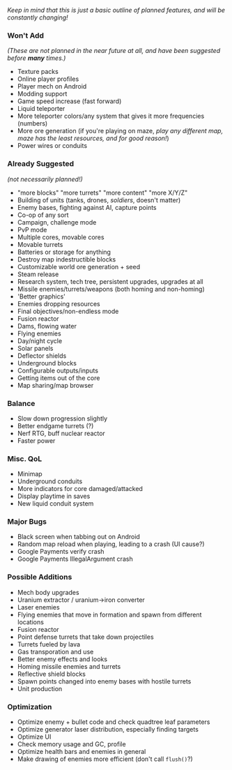 _Keep in mind that this is just a basic outline of planned features, and will be constantly changing!_

### Won't Add
_(These are not planned in the near future at all, and have been suggested before **many** times.)_
- Texture packs
- Online player profiles
- Player mech on Android
- Modding support
- Game speed increase (fast forward)
- Liquid teleporter
- More teleporter colors/any system that gives it more frequencies (numbers)
- More ore generation (if you're playing on maze, *play any different map, maze has the least resources, and for good reason!*)
- Power wires or conduits

### Already Suggested
_(not necessarily planned!)_
- "more blocks" "more turrets" "more content" "more X/Y/Z"
- Building of units (tanks, drones, _soldiers_, doesn't matter)
- Enemy bases, fighting against AI, capture points
- Co-op of any sort
- Campaign, challenge mode
- PvP mode
- Multiple cores, movable cores
- Movable turrets
- Batteries or storage for anything
- Destroy map indestructible blocks
- Customizable world ore generation + seed
- Steam release
- Research system, tech tree, persistent upgrades, upgrades at all
- Missile enemies/turrets/weapons (both homing and non-homing)
- 'Better graphics'
- Enemies dropping resources
- Final objectives/non-endless mode
- Fusion reactor
- Dams, flowing water
- Flying enemies
- Day/night cycle
- Solar panels
- Deflector shields
- Underground blocks
- Configurable outputs/inputs
- Getting items out of the core
- Map sharing/map browser

### Balance
- Slow down progression slightly
- Better endgame turrets (?)
- Nerf RTG, buff nuclear reactor
- Faster power

### Misc. QoL
- Minimap
- Underground conduits
- More indicators for core damaged/attacked
- Display playtime in saves
- New liquid conduit system

### Major Bugs
- Black screen when tabbing out on Android
- Random map reload when playing, leading to a crash (UI cause?)
- Google Payments verify crash
- Google Payments IllegalArgument crash

### Possible Additions
- Mech body upgrades
- Uranium extractor / uranium->iron converter
- Laser enemies
- Flying enemies that move in formation and spawn from different locations
- Fusion reactor
- Point defense turrets that take down projectiles
- Turrets fueled by lava
- Gas transporation and use
- Better enemy effects and looks
- Homing missile enemies and turrets
- Reflective shield blocks
- Spawn points changed into enemy bases with hostile turrets
- Unit production

### Optimization
- Optimize enemy + bullet code and check quadtree leaf parameters
- Optimize generator laser distribution, especially finding targets
- Optimize UI
- Check memory usage and GC, profile
- Optimize health bars and enemies in general
- Make drawing of enemies more efficient (don't call `flush()`?)


